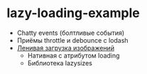 # lazy-loading-example

- Chatty events (болтливые события)
- Приёмы throttle и debounce с lodash
- [Ленивая загрузка изображений](https://web.dev/native-lazy-loading/)
  - Нативная с атрибутом loading
  - Библиотека lazysizes